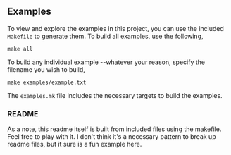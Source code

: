 ## Examples
To view and explore the examples in this project, you can use the included
`Makefile` to generate them.  To build all examples, use the following,

```
make all
```

To build any individual example --whatever your reason, specify the filename
you wish to build,

```
make examples/example.txt
```

The `examples.mk` file includes the necessary targets to build the examples.

### README
As a note, this readme itself is built from included files using the makefile.
Feel free to play with it.  I don't think it's a necessary pattern to break up
readme files, but it sure is a fun example here.

